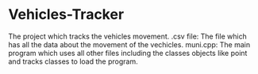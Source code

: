 # Vehicles-Tracker
The project which tracks the vehicles movement.
.csv file: The file which has all the data about the movement of the vechicles.
muni.cpp: The main program which uses all other files including the classes objects like point and tracks classes to load the program.
